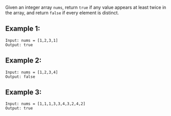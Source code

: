 Given an integer array `nums`, return `true` if any value appears at least twice in the array, and return `false` if every element is distinct.

 
## Example 1:

```
Input: nums = [1,2,3,1]
Output: true
```

## Example 2:

```
Input: nums = [1,2,3,4]
Output: false
```

## Example 3:

```
Input: nums = [1,1,1,3,3,4,3,2,4,2]
Output: true
```